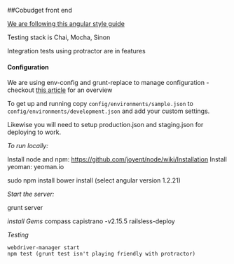 ##Cobudget front end

[We are following this angular style guide](https://github.com/toddmotto/angularjs-styleguide)

Testing stack is Chai, Mocha, Sinon

Integration tests using protractor are in features

#### Configuration

We are using env-config and grunt-replace to manage configuration - checkout [this article](http://newtriks.com/2013/11/29/environment-specific-configuration-in-angularjs-using-grunt/) for an overview

To get up and running copy `config/environments/sample.json` to `config/environments/development.json` and add your custom settings.

Likewise you will need to setup production.json and staging.json for deploying to work.

*To run locally:*

Install node and npm: https://github.com/joyent/node/wiki/Installation 
Install yeoman: yeoman.io

sudo npm install
bower install (select angular version 1.2.21)

*Start the server:*

grunt server

*install Gems*
compass
capistrano -v2.15.5
railsless-deploy

*Testing*

```
webdriver-manager start
npm test (grunt test isn't playing friendly with protractor)
```

